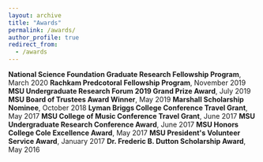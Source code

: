 ```yaml
---
layout: archive
title: "Awards"
permalink: /awards/
author_profile: true
redirect_from:
  - /awards
---
```

**National Science Foundation Graduate Research Fellowship Program**, March 2020
**Rachkam Predcotoral Fellowship Program**, November 2019
**MSU Undergraduate Research Forum 2019 Grand Prize Award**, July 2019
**MSU Board of Trustees Award Winner**, May 2019
**Marshall Scholarship Nominee**, October 2018
**Lyman Briggs College Conference Travel Grant**, May 2017
**MSU College of Music Conference Travel Grant**, June 2017
**MSU Undergraduate Research Conference Award**, June 2017
**MSU Honors College Cole Excellence Award**, May 2017
**MSU President's Volunteer Service Award**, January 2017
**Dr. Frederic B. Dutton Scholarship Award**, May 2016
